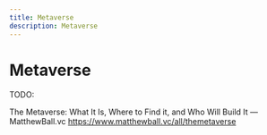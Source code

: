```yaml
---
title: Metaverse
description: Metaverse
---
```

# Metaverse

TODO: 

The Metaverse: What It Is, Where to Find it, and Who Will Build It — MatthewBall.vc
https://www.matthewball.vc/all/themetaverse

